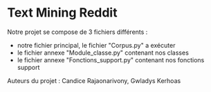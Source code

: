# Text Mining Reddit

Notre projet se compose de 3 fichiers différents : 
  - notre fichier principal, le fichier "Corpus.py" a exécuter
  - le fichier annexe "Module_classe.py" contenant nos classes
  - le fichier annexe "Fonctions_support.py" contenant nos fonctions support

Auteurs du projet : Candice Rajaonarivony, Gwladys Kerhoas
